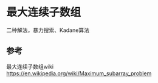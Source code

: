 # 最大连续子数组

二种解法，暴力搜索、Kadane算法

## 参考
最大连续子数组wiki https://en.wikipedia.org/wiki/Maximum_subarray_problem
